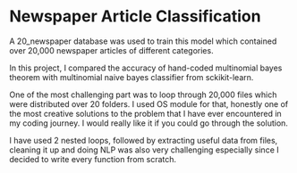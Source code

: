# Newspaper Article Classification
A 20_newspaper database was used to train this model which contained over 20,000 newspaper articles of different categories.

In this project, I compared the accuracy of hand-coded multinomial bayes theorem with multinomial naive bayes classifier from sckikit-learn.

One of the most challenging part was to loop through 20,000 files which were distributed over 20 folders. I used OS module for that, honestly one of the most creative solutions to the problem that I have ever encountered in my coding journey. I would really like it if you could go through the solution.

I have used 2 nested loops, followed by extracting useful data from files, cleaning it up and doing NLP was also very challenging especially since I decided to write every function from scratch.
